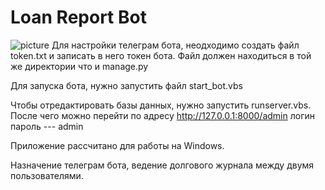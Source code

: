# Loan Report Bot
![picture](https://miro.medium.com/max/500/0*iSKHWwuzsr0roZCy.png)
Для настройки телеграм бота, неодходимо создать файл token.txt и записать в него токен бота. Файл должен находиться в
той же директории что и manage.py

Для запуска бота, нужно запустить файл start_bot.vbs

Чтобы отредактировать базы данных, нужно запустить runserver.vbs. После чего можно перейти по адресу http://127.0.0.1:8000/admin
логин пароль --- admin

Приложение рассчитано для работы на Windows. 

Назначение телеграм бота, ведение долгового журнала между двумя пользователями.

